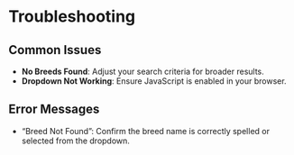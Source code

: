 # Troubleshooting

## Common Issues
- **No Breeds Found**: Adjust your search criteria for broader results.
- **Dropdown Not Working**: Ensure JavaScript is enabled in your browser.

## Error Messages
- “Breed Not Found”: Confirm the breed name is correctly spelled or selected from the dropdown.
